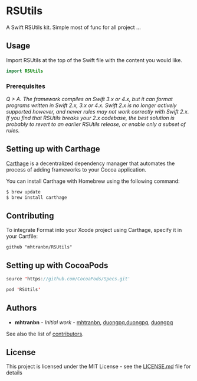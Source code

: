 # RSUtils

A Swift RSUtils kit. Simple most of func for all project ... 
## Usage


Import RSUtils at the top of the Swift file with the content you would like.
```swift
import RSUtils
```

### Prerequisites

*Q > A. The framework compiles on Swift 3.x or 4.x, but it can format programs written in Swift 2.x, 3.x or 4.x. Swift 2.x is no longer actively supported however, and newer rules may not work correctly with Swift 2.x. If you find that RSUtils breaks your 2.x codebase, the best solution is probably to revert to an earlier RSUtils release, or enable only a subset of rules.*

## Setting up with Carthage

[Carthage](https://github.com/Carthage/Carthage) is a decentralized dependency manager that automates the process of adding frameworks to your Cocoa application.

You can install Carthage with Homebrew using the following command:
```swift
$ brew update
$ brew install carthage
```

## Contributing
To integrate Format into your Xcode project using Carthage, specify it in your Cartfile:

```
github "mhtranbn/RSUtils"
```

## Setting up with CocoaPods
```swift
source 'https://github.com/CocoaPods/Specs.git'
```
```swift
pod 'RSUtils'
```

## Authors

* **mhtranbn** - *Initial work* - [mhtranbn](https://github.com/mhtranbn), [duongpq](https://runsystem.net/),[duongpq](https://www.facebook.com/soleilpqd), [duongpq](duongpq@runsystem.net)

See also the list of [contributors](https://github.com/mhtranbn/RSUtils/network/members).

## License

This project is licensed under the MIT License - see the [LICENSE.md](LICENSE.md) file for details

